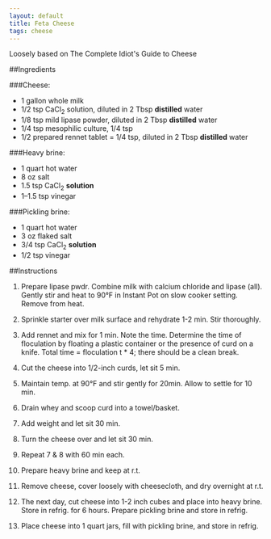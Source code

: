 ```yaml
---
layout: default
title: Feta Cheese
tags: cheese
---
```


Loosely based on The Complete Idiot's Guide to Cheese

##Ingredients

###Cheese:

* 1 gallon whole milk
* 1/2 tsp CaCl<sub>2</sub> solution, diluted in 2 Tbsp **distilled** water
* 1/8 tsp mild lipase powder, diluted in 2 Tbsp **distilled** water
* 1/4 tsp mesophilic culture, 1/4 tsp
* 1/2 prepared rennet tablet = 1/4 tsp, diluted in 2 Tbsp **distilled** water

###Heavy brine:

* 1 quart hot water
* 8 oz salt
* 1.5 tsp CaCl<sub>2</sub> **solution**
* 1–1.5 tsp vinegar

###Pickling brine:

* 1 quart hot water
* 3 oz flaked salt
* 3/4 tsp CaCl<sub>2</sub> **solution**
* 1/2 tsp vinegar

##Instructions
1. Prepare lipase pwdr. Combine milk with calcium chloride and lipase (all). Gently stir and heat to 90°F in Instant Pot on slow cooker setting. Remove from heat.
2. Sprinkle starter over milk surface and rehydrate 1-2 min. Stir thoroughly.
3. Add rennet and mix for 1 min. Note the time. Determine the time of floculation by floating a plastic container or the presence of curd on a knife. Total time = floculation t * 4; there should be a clean break.
4. Cut the cheese into 1/2-inch curds, let sit 5 min.
5. Maintain temp. at 90°F and stir gently for 20min. Allow to settle for 10 min.
6. Drain whey and scoop curd into a towel/basket.
7. Add weight and let sit 30 min.
8. Turn the cheese over and let sit 30 min.
9. Repeat 7 & 8 with 60 min each.
10. Prepare heavy brine and keep at r.t.
10. Remove cheese, cover loosely with cheesecloth, and dry overnight at r.t.

11. The next day, cut cheese into 1-2 inch cubes and place into heavy brine. Store in refrig. for 6 hours. Prepare pickling brine and store in refrig.

12. Place cheese into 1 quart jars, fill with pickling brine, and store in refrig.
